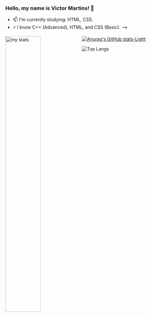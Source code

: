 ### Hello, my name is Victor Martins! 🕺

- 📫 I'm currently studying: HTML, CSS.
- ⚡ I know C++ (Advanced), HTML, and CSS (Basic).
-->

<img alt = "my stats" align = "left" width = "47%" src = "https://github-readme-stats.vercel.app/api?username=EmperorOfCoding&show_icons=true&theme=radical#gh-dark-mode-only)](https://github.com/anuraghazra/github-readme-stats#gh-dark-mode-only"/>

[![Anurag's GitHub stats-Light](https://github-readme-stats.vercel.app/api?username=EmperorOfCoding&show_icons=true&theme=default#gh-light-mode-only)](https://github.com/anuraghazra/github-readme-stats#gh-light-mode-only)

![Top Langs](https://github-readme-stats.vercel.app/api/top-langs/?username=EmperorOfCoding&size_weight=0.5&count_weight=0.5&theme=radical)





